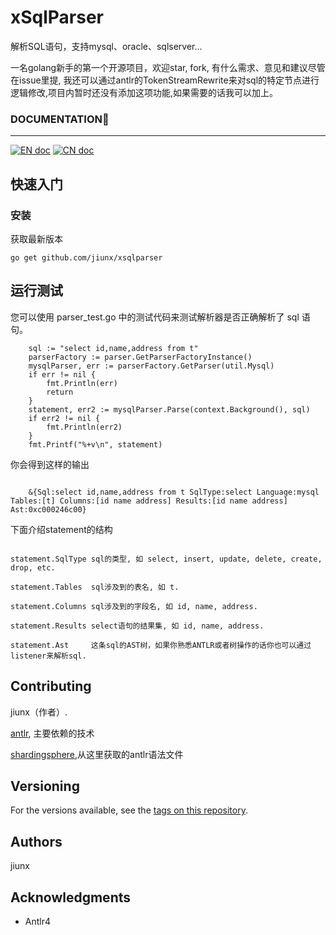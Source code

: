 # xSqlParser

解析SQL语句，支持mysql、oracle、sqlserver...

一名golang新手的第一个开源项目，欢迎star, fork, 有什么需求、意见和建议尽管在issue里提,
我还可以通过antlr的TokenStreamRewrite来对sql的特定节点进行逻辑修改,项目内暂时还没有添加这项功能,如果需要的话我可以加上。


### DOCUMENTATION📜

<hr>

[![EN doc](https://img.shields.io/badge/document-English-blue.svg)](https://github.com/jiunx/xsqlparser/blob/master/README.md)
[![CN doc](https://img.shields.io/badge/文档-中文版-blue.svg)](https://github.com/jiunx/xsqlparser/blob/master/README-cn.md)
## 快速入门



### 安装

获取最新版本


```
go get github.com/jiunx/xsqlparser
```




## 运行测试

您可以使用 parser_test.go 中的测试代码来测试解析器是否正确解析了 sql 语句。
```
    sql := "select id,name,address from t"
    parserFactory := parser.GetParserFactoryInstance()
    mysqlParser, err := parserFactory.GetParser(util.Mysql)
    if err != nil {
        fmt.Println(err)
        return
    }
    statement, err2 := mysqlParser.Parse(context.Background(), sql)
    if err2 != nil {
        fmt.Println(err2)
    }
    fmt.Printf("%+v\n", statement)
```
你会得到这样的输出
```

    &{Sql:select id,name,address from t SqlType:select Language:mysql Tables:[t] Columns:[id name address] Results:[id name address] Ast:0xc000246c00}

```
下面介绍statement的结构
```

statement.SqlType sql的类型, 如 select, insert, update, delete, create, drop, etc.

statement.Tables  sql涉及到的表名, 如 t.

statement.Columns sql涉及到的字段名, 如 id, name, address.

statement.Results select语句的结果集, 如 id, name, address.

statement.Ast     这条sql的AST树，如果你熟悉ANTLR或者树操作的话你也可以通过listener来解析sql.
```

## Contributing
jiunx（作者）.

[antlr](https://github.com/antlr/antlr4),  主要依赖的技术

[shardingsphere](https://github.com/apache/shardingsphere),从这里获取的antlr语法文件
## Versioning

For the versions available, see the [tags on this repository](https://github.com/your/project/tags).

## Authors

jiunx

## Acknowledgments

* Antlr4


